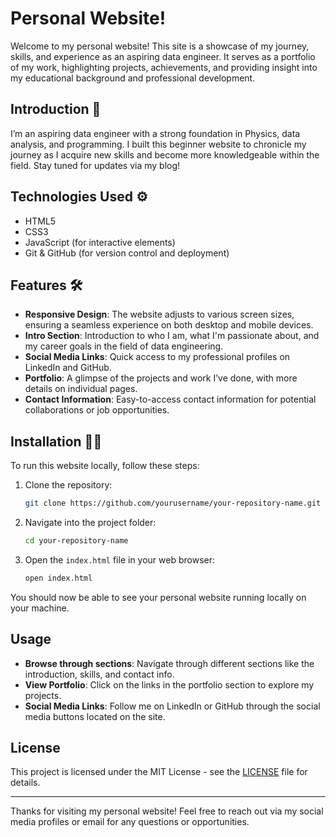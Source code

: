# Personal Website!

Welcome to my personal website! This site is a showcase of my journey, skills, and experience as an aspiring data engineer. It serves as a portfolio of my work, highlighting projects, achievements, and providing insight into my educational background and professional development.

## Introduction 👋

I’m an aspiring data engineer with a strong foundation in Physics, data analysis, and programming. I built this beginner website to chronicle my journey as I acquire new skills and become more knowledgeable within the field. Stay tuned for updates via my blog!

## Technologies Used ⚙

- HTML5
- CSS3
- JavaScript (for interactive elements)
- Git & GitHub (for version control and deployment)

## Features 🛠

- **Responsive Design**: The website adjusts to various screen sizes, ensuring a seamless experience on both desktop and mobile devices.
- **Intro Section**: Introduction to who I am, what I'm passionate about, and my career goals in the field of data engineering.
- **Social Media Links**: Quick access to my professional profiles on LinkedIn and GitHub.
- **Portfolio**: A glimpse of the projects and work I’ve done, with more details on individual pages.
- **Contact Information**: Easy-to-access contact information for potential collaborations or job opportunities.

## Installation 👨‍💻

To run this website locally, follow these steps:

1. Clone the repository:
    ```bash
    git clone https://github.com/yourusername/your-repository-name.git
    ```

2. Navigate into the project folder:
    ```bash
    cd your-repository-name
    ```

3. Open the `index.html` file in your web browser:
    ```bash
    open index.html
    ```

You should now be able to see your personal website running locally on your machine.

## Usage

- **Browse through sections**: Navigate through different sections like the introduction, skills, and contact info.
- **View Portfolio**: Click on the links in the portfolio section to explore my projects.
- **Social Media Links**: Follow me on LinkedIn or GitHub through the social media buttons located on the site.

## License

This project is licensed under the MIT License - see the [LICENSE](LICENSE) file for details.

---

Thanks for visiting my personal website! Feel free to reach out via my social media profiles or email for any questions or opportunities.



